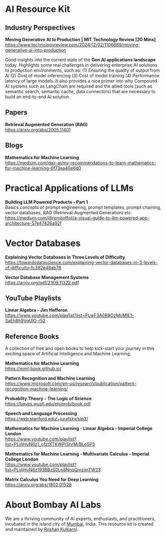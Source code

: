 # AI Resource Kit

## Industry Perspectives

**Moving Generative AI to Production | MIT Technology Review [20 Mins]**
https://www.technologyreview.com/2024/12/02/1106689/moving-generative-ai-into-production

Good insights into the current state of the **Gen AI applications landscape** today. Highlights some real challenges in delivering enterprise AI solutions to production environments, such as: (1) Ensuring the quality of output from AI (2) Cost of model inferencing (3) Cost of model training (4) Performance latency of large models. It also provides a nice primer into why Compound AI systems such as LangChain are required and the allied tools (such as semantic search, semantic cache, data connectors) that are necessary to build an end-to-end AI solution.

## Papers

**Retrieval Augmented Generation (RAG)**  
https://arxiv.org/abs/2005.11401

## Blogs

**Mathematics for Machine Learning**  
https://medium.com/dair-ai/my-recommendations-to-learn-mathematics-for-machine-learning-6f73aa40e6d0

# Practical Applications of LLMs

**Building LLM Powered Products - Part 1**  
Basics concepts of prompt engineering, prompt templates, prompt chaining, vector databases, RAG (Retrieval-Augmented Generation) etc.  
https://medium.com/@remitoffoli/a-visual-guide-to-llm-powered-app-architecture-57e47426a92f

# Vector Databases

**Explaining Vector Databases in Three Levels of Difficulty**  
https://towardsdatascience.com/explaining-vector-databases-in-3-levels-of-difficulty-fc392e48ab78

**Vector Database Management Systems**  
https://arxiv.org/pdf/2309.11322.pdf

## YouTube Playlists

**Linear Algebra - Jim Hefferon**  
https://www.youtube.com/playlist?list=PLwF3A0R8OzMoMlE1-SaEh8h9VqUlO-r52

## Reference Books

A collection of free and open books to help kick-start your journey in this exciting space of Artificial Intelligence and Machine Learning.

**Mathematics for Machine Learning**  
https://mml-book.github.io/

**Pattern Recognition and Machine Learning**  
https://www.microsoft.com/en-us/research/publication/pattern-recognition-machine-learning/

**Probablity Theory - The Logic of Science**  
https://bayes.wustl.edu/etj/prob/book.pdf

**Speech and Language Processing**  
https://web.stanford.edu/~jurafsky/slp3/

**Mathematics for Machine Learning - Linear Algebra - Imperial College London**  
https://www.youtube.com/playlist?list=PLiiljHvN6z1_o1ztXTKWPrShrMrBLo5P3

**Mathematics for Machine Learning - Multivariate Calculus - Imperial College London**  
https://www.youtube.com/playlist?list=PLiiljHvN6z193BBzS0Ln8NnqQmzimTW23

**Matrix Calculus You Need for Deep Learning**  
https://arxiv.org/abs/1802.01528

# About Bombay AI Labs

We are a thriving community of AI experts, enthusiasts, and practitioners, incubated in the island city of [Mumbai](https://en.wikipedia.org/wiki/Mumbai), India. This resource kit is created and maintained by [Roshan Kulkarni](https://www.linkedin.com/in/roshankulkarni/).
